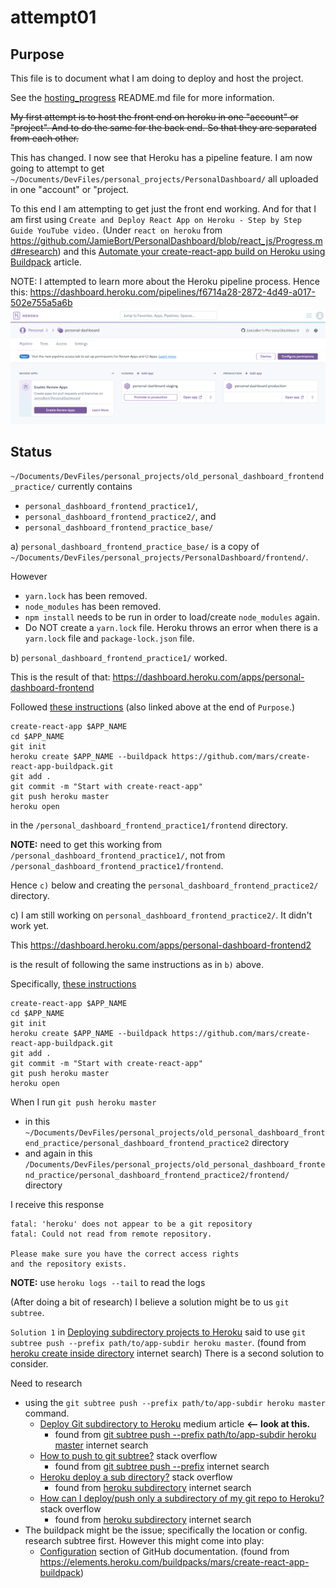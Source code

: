 # attempt01

## Purpose

This file is to document what I am doing to deploy and host the project. 

See the [hosting_progress](https://github.com/JamieBort/PersonalDashboard/blob/host/hosting_progress/README.md) README.md file for more information.

~~My first attempt is to host the front end on heroku in one "account" or "project". And to do the same for the back end. So that they are separated from each other.~~ 

This has changed. I now see that Heroku has a pipeline feature. I am now going to attempt to get `~/Documents/DevFiles/personal_projects/PersonalDashboard/` all uploaded in one "account" or "project.

To this end I am attempting to get just the front end working. And for that I am first using `Create and Deploy React App on Heroku - Step by Step Guide YouTube video.` (Under `react on heroku` from https://github.com/JamieBort/PersonalDashboard/blob/react_js/Progress.md#research) and this [Automate your create-react-app build on Heroku using Buildpack](https://medium.com/@antonybudianto/automate-your-create-react-app-build-on-heroku-using-buildpack-beb77408ffee) article.

NOTE: I attempted to learn more about the Heroku pipeline process. Hence this: https://dashboard.heroku.com/pipelines/f6714a28-2872-4d49-a017-502e755a5a6b
![Screenshot of the heroku Pipeline that I set up](./heroku_pipeline_screenshot.png)

## Status

`~/Documents/DevFiles/personal_projects/old_personal_dashboard_frontend_practice/` currently contains
* `personal_dashboard_frontend_practice1/`, 
* `personal_dashboard_frontend_practice2/`, and
* `personal_dashboard_frontend_practice_base/`

a)
`personal_dashboard_frontend_practice_base/` is a copy of `~/Documents/DevFiles/personal_projects/PersonalDashboard/frontend/`. 

However 
* `yarn.lock` has been removed.
* `node_modules` has been removed.
* `npm install` needs to be run in order to load/create `node_modules` again.
* Do NOT create a `yarn.lock` file. Heroku throws an error when there is a `yarn.lock` file and `package-lock.json` file.

b)
`personal_dashboard_frontend_practice1/` worked. 

This is the result of that: https://dashboard.heroku.com/apps/personal-dashboard-frontend

Followed [these instructions](https://medium.com/@antonybudianto/automate-your-create-react-app-build-on-heroku-using-buildpack-beb77408ffee) (also linked above at the end of `Purpose`.)
```
create-react-app $APP_NAME
cd $APP_NAME
git init
heroku create $APP_NAME --buildpack https://github.com/mars/create-react-app-buildpack.git
git add .
git commit -m "Start with create-react-app"
git push heroku master
heroku open
```
in the `/personal_dashboard_frontend_practice1/frontend` directory.

**NOTE:** need to get this working from `/personal_dashboard_frontend_practice1/`, not from `/personal_dashboard_frontend_practice1/frontend`. 

Hence `c)` below and creating the `personal_dashboard_frontend_practice2/` directory.

c)
I am still working on `personal_dashboard_frontend_practice2/`. It didn't work yet.

This https://dashboard.heroku.com/apps/personal-dashboard-frontend2

is the result of following the same instructions as in `b)` above. 

Specifically, [these instructions](https://medium.com/@antonybudianto/automate-your-create-react-app-build-on-heroku-using-buildpack-beb77408ffee) 
```
create-react-app $APP_NAME
cd $APP_NAME
git init
heroku create $APP_NAME --buildpack https://github.com/mars/create-react-app-buildpack.git
git add .
git commit -m "Start with create-react-app"
git push heroku master
heroku open
```

When I run `git push heroku master` 
* in this `~/Documents/DevFiles/personal_projects/old_personal_dashboard_frontend_practice/personal_dashboard_frontend_practice2` directory 
* and again in this `/Documents/DevFiles/personal_projects/old_personal_dashboard_frontend_practice/personal_dashboard_frontend_practice2/frontend/` directory

I receive this response
```
fatal: 'heroku' does not appear to be a git repository
fatal: Could not read from remote repository.

Please make sure you have the correct access rights
and the repository exists.
```

**NOTE:** use `heroku logs --tail` to read the logs

(After doing a bit of research) I believe a solution might be to us `git subtree`.

`Solution 1` in [Deploying subdirectory projects to Heroku](https://jtway.co/deploying-subdirectory-projects-to-heroku-f31ed65f3f2) said to use `git subtree push --prefix path/to/app-subdir heroku master`. (found from [heroku create inside directory](https://www.google.com/search?q=heroku+create+inside+directory&oq=heroku+create+inside+directory&aqs=chrome..69i57.5107j0j7&sourceid=chrome&ie=UTF-8) internet search)
There is a second solution to consider.

Need to research 
* using the `git subtree push --prefix path/to/app-subdir heroku master` command.
    * [Deploy Git subdirectory to Heroku](https://medium.com/@shalandy/deploy-git-subdirectory-to-heroku-ea05e95fce1f) medium article **<-- look at this.**
        * found from [git subtree push --prefix path/to/app-subdir heroku master](https://www.google.com/search?q=git+subtree+push+--prefix+path%2Fto%2Fapp-subdir+heroku+master&oq=git+subtree+push+--prefix+path%2Fto%2Fapp-subdir+heroku+master&aqs=chrome..69i57j69i64.767j0j7&sourceid=chrome&ie=UTF-8) internet search
    * [How to push to git subtree?](https://stackoverflow.com/questions/42026669/how-to-push-to-git-subtree) stack overflow
        * found from [git subtree push --prefix](https://www.google.com/search?q=git+subtree+push+--prefix&oq=git+subtree+push+--prefix&aqs=chrome..69i57j69i64.613j0j7&sourceid=chrome&ie=UTF-8) internet search
    * [Heroku deploy a sub directory?](https://stackoverflow.com/questions/26241683/heroku-deploy-a-sub-directory) stack overflow
        * found from [heroku subdirectory](https://www.google.com/search?q=heroku+subdirectory&oq=heroku+subdirectory&aqs=chrome..69i57j69i60l3.4059j0j7&sourceid=chrome&ie=UTF-8) internet search
    * [How can I deploy/push only a subdirectory of my git repo to Heroku?](https://stackoverflow.com/questions/7539382/how-can-i-deploy-push-only-a-subdirectory-of-my-git-repo-to-heroku) stack overflow
        * found from [heroku subdirectory](https://www.google.com/search?q=heroku+subdirectory&oq=heroku+subdirectory&aqs=chrome..69i57j69i60l3.4059j0j7&sourceid=chrome&ie=UTF-8) internet search
* The buildpack might be the issue; specifically the location or config. research subtree first. However this might come into play:
    * [Configuration](https://github.com/heroku/heroku-buildpack-static#configuration) section of GitHub documentation. (found from https://elements.heroku.com/buildpacks/mars/create-react-app-buildpack)